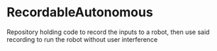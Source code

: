 # RecordableAutonomous
Repository holding code to record the inputs to a robot, then use said recording to run the robot without user interference
